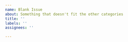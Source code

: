 ```yaml
---
name: Blank Issue
about: Something that doesn't fit the other categories
title: ''
labels: ''
assignees: ''

---
```

